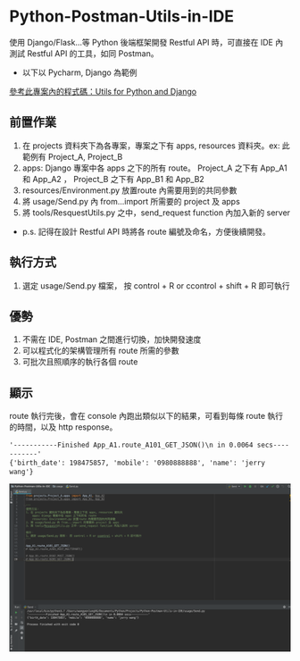 # Python-Postman-Utils-in-IDE

使用 Django/Flask...等 Python 後端框架開發 Restful API 時，可直接在 IDE 內測試 Restful API 的工具，如同 Postman。
* 以下以 Pycharm, Django 為範例

<a href="https://github.com/Jerry0420/Utils-for-Python-and-Django" title="Title">
參考此專案內的程式碼：Utils for Python and Django</a> 

## 前置作業
1. 在 projects 資料夾下為各專案，專案之下有 apps, resources 資料夾。ex: 此範例有 Project_A, Project_B
2. apps: Django 專案中各 apps 之下的所有 route。 Project_A 之下有 App_A1 和 App_A2 ， Project_B 之下有 App_B1 和 App_B2
3. resources/Environment.py 放置route 內需要用到的共同參數
4. 將 usage/Send.py 內 from...import 所需要的 project 及 apps
5. 將 tools/ResquestUtils.py 之中，send_request function 內加入新的 server   
* p.s. 記得在設計 Restful API 時將各 route 編號及命名，方便後續開發。

## 執行方式
1. 選定 usage/Send.py 檔案， 按 control + R or ccontrol + shift + R 即可執行
   
## 優勢
1. 不需在 IDE, Postman 之間進行切換，加快開發速度
2. 可以程式化的架構管理所有 route 所需的參數
3. 可批次且照順序的執行各個 route
   
## 顯示
route 執行完後，會在 console 內跑出類似以下的結果，可看到每條 route 執行的時間，以及 http response。

```
'-----------Finished App_A1.route_A101_GET_JSON()\n in 0.0064 secs-----------'
{'birth_date': 198475857, 'mobile': '0980888888', 'name': 'jerry wang'}
```

![avatar](https://raw.githubusercontent.com/Jerry0420/Python-Postman-Utils-in-IDE/master/%E4%BD%BF%E7%94%A8%E7%95%AB%E9%9D%A2.png)
